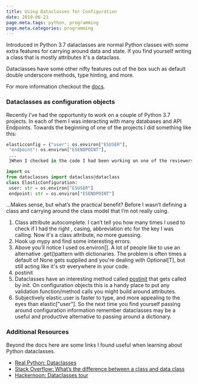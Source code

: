 ```yaml
---
title: Using Dataclasses for Configuration
date: 2019-06-23
page.meta.tags: python, programming
page.meta.categories: programming
---
```


Introduced in Python 3.7 dataclasses are normal Python classes with some extra features for carrying around data and
state. If you find yourself writing a class that is mostly attributes it's a dataclass.

Dataclasses have some other nifty features out of the box such as default double underscore methods, type hinting, and
more.

For more information checkout the [docs](https://docs.python.org/3/library/dataclasses.html).

### Dataclasses as configuration objects

Recently I’ve had the opportunity to work on a couple of Python 3.7 projects. In each of them I was interacting with
many databases and API Endpoints. Towards the beginning of one of the projects I did something like this:

```python
elasticconfig = {"user": os.environ["ESUSER"],
 "endpoint": os.environ["ESENDPOINT"],
 ...
 }When I checked in the code I had been working on one of the reviewers commented that this pattern was normal, but since we were using 3.7 let’s use a dataclass.

import os
from dataclasses import dataclass@dataclass
class ElasticConfiguration:
 user: str = os.environ["ESUSER"]
 endpoint: str = os.environ["ESENDPOINT"]
```

...Makes sense, but what’s the practical benefit? Before I wasn’t defining a class and carrying around the class model
that I’m not really using.

1. Class attribute autocomplete. I can’t tell you how many times I used to check if I had the right , casing,
   abbreviation etc for the key I was calling. Now it's a class attribute, no more guessing.
1. Hook up mypy and find some interesting errors.
1. Above you’ll notice I used os.environ\[\]. A lot of people like to use an alternative .get(<key>)pattern with
   dictionaries. The problem is often times a default of None gets supplied and you're dealing with Optional\[T\], but
   still acting like it's str everywhere in your code.
1. postinit
1. Dataclasses have an interesting method
   called [postinit](https://docs.python.org/3/library/dataclasses.html#post-init-processing) that gets called by init.
   On configuration objects this is a handy place to put any validation function/method calls you might build around
   attributes.
1. Subjectively elastic.user is faster to type, and more appealing to the eyes than elastic\["user"\].
   So the next time you find yourself passing around configuration information remember dataclasses may be a useful and
   productive alternative to passing around a dictionary.

### Additional Resources

Beyond the docs here are some links I found useful when learning about Python dataclasses.

- [Real Python: Dataclasses](https://realpython.com/python-data-classes/)
- [Stack Overflow: What’s the difference between a class and data class](https://stackoverflow.com/questions/47955263/what-are-data-classes-and-how-are-they-different-from-common-classes)
- [Hackernoon: Dataclasses tour](https://hackernoon.com/a-brief-tour-of-python-3-7-data-classes-22ee5e046517)
